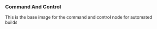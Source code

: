 ### Command And Control 

This is the base image for the command and control node for automated builds

